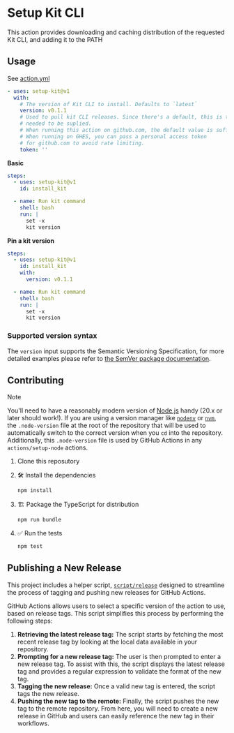# Setup Kit CLI

This action provides downloading and caching distribution of the requested Kit
CLI, and adding it to the PATH

## Usage

See [action.yml](action.yml)

```YAML
- uses: setup-kit@v1
  with:
    # The version of Kit CLI to install. Defaults to `latest`
    version: v0.1.1
    # Used to pull kit CLI releases. Since there's a default, this is typically not 
    # needed to be suplied.
    # When running this action on github.com, the default value is sufficient.
    # When running on GHES, you can pass a personal access token
    # for github.com to avoid rate limiting.
    token: ''
```

**Basic**

```YAML
steps:
  - uses: setup-kit@v1
    id: install_kit

  - name: Run kit command
    shell: bash
    run: |
      set -x
      kit version
```

**Pin a kit version**

```YAML
steps:
  - uses: setup-kit@v1
    id: install_kit
    with:
      version: v0.1.1

  - name: Run kit command
    shell: bash
    run: |
      set -x
      kit version
```

### Supported version syntax

The `version` input supports the Semantic Versioning Specification, for more
detailed examples please refer to
[the SemVer package documentation](https://github.com/npm/node-semver).

## Contributing

> [!NOTE]
>
> You'll need to have a reasonably modern version of
> [Node.js](https://nodejs.org) handy (20.x or later should work!). If you are
> using a version manager like [`nodenv`](https://github.com/nodenv/nodenv) or
> [`nvm`](https://github.com/nvm-sh/nvm), the `.node-version` file at the root
> of the repository that will be used to automatically switch to the correct
> version when you `cd` into the repository. Additionally, this `.node-version`
> file is used by GitHub Actions in any `actions/setup-node` actions.

1. Clone this reposutory

1. :hammer_and_wrench: Install the dependencies

   ```bash
   npm install
   ```

1. :building_construction: Package the TypeScript for distribution

   ```bash
   npm run bundle
   ```

1. :white_check_mark: Run the tests

   ```bash
   npm test
   ```

## Publishing a New Release

This project includes a helper script, [`script/release`](./script/release)
designed to streamline the process of tagging and pushing new releases for
GitHub Actions.

GitHub Actions allows users to select a specific version of the action to use,
based on release tags. This script simplifies this process by performing the
following steps:

1. **Retrieving the latest release tag:** The script starts by fetching the most
   recent release tag by looking at the local data available in your repository.
1. **Prompting for a new release tag:** The user is then prompted to enter a new
   release tag. To assist with this, the script displays the latest release tag
   and provides a regular expression to validate the format of the new tag.
1. **Tagging the new release:** Once a valid new tag is entered, the script tags
   the new release.
1. **Pushing the new tag to the remote:** Finally, the script pushes the new tag
   to the remote repository. From here, you will need to create a new release in
   GitHub and users can easily reference the new tag in their workflows.
